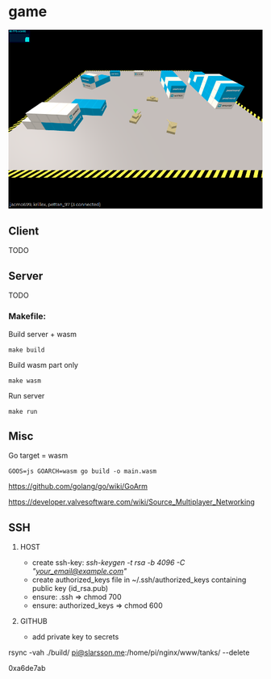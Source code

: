# game

![alt text](./assets/screen1.png)

## Client
TODO

## Server
TODO

### Makefile:

Build server + wasm
```
make build
```

Build wasm part only
```
make wasm
```

Run server
```
make run
```
## Misc



Go target = wasm
```
GOOS=js GOARCH=wasm go build -o main.wasm
```

https://github.com/golang/go/wiki/GoArm

https://developer.valvesoftware.com/wiki/Source_Multiplayer_Networking



## SSH

1. HOST
    - create ssh-key: <em>ssh-keygen -t rsa -b 4096 -C "your_email@example.com"</em>
    - create authorized_keys file in ~/.ssh/authorized_keys containing public key (id_rsa.pub)
    - ensure: .ssh => chmod 700
    - ensure: authorized_keys => chmod 600

2. GITHUB
    - add private key to secrets



rsync -vah ./build/ pi@slarsson.me:/home/pi/nginx/www/tanks/ --delete

0xa6de7ab